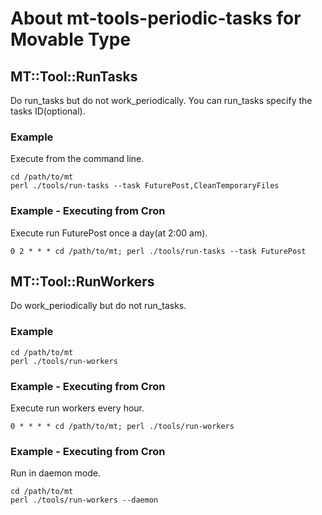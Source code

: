 # About mt-tools-periodic-tasks for Movable Type

## MT::Tool::RunTasks

Do run_tasks but do not work_periodically.
You can run_tasks specify the tasks ID(optional).

### Example

Execute from the command line.

    cd /path/to/mt
    perl ./tools/run-tasks --task FuturePost,CleanTemporaryFiles

### Example - Executing from Cron

Execute run FuturePost once a day(at 2:00 am).

    0 2 * * * cd /path/to/mt; perl ./tools/run-tasks --task FuturePost

## MT::Tool::RunWorkers

Do work_periodically but do not run_tasks.

### Example

    cd /path/to/mt
    perl ./tools/run-workers

### Example - Executing from Cron

Execute run workers every hour.

    0 * * * * cd /path/to/mt; perl ./tools/run-workers

### Example - Executing from Cron

Run in daemon mode.

    cd /path/to/mt
    perl ./tools/run-workers --daemon
